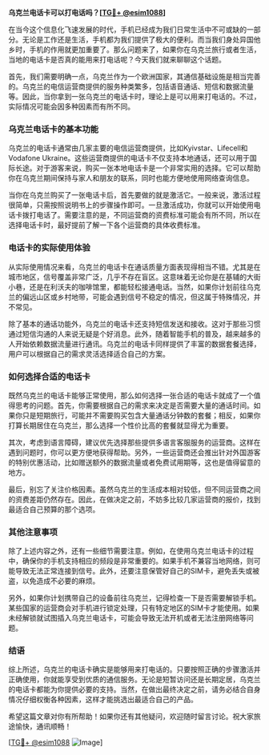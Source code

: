 **乌克兰电话卡可以打电话吗？[[TG💪+ @esim1088](https://t.me/s/esim1088)]**

在当今这个信息化飞速发展的时代，手机已经成为我们日常生活中不可或缺的一部分。无论是工作还是生活，手机都为我们提供了极大的便利。而当我们身处异国他乡时，手机的作用就更加重要了。那么问题来了，如果你在乌克兰旅行或者生活，当地的电话卡是否真的能用来打电话呢？今天我们就来聊聊这个话题。

首先，我们需要明确一点，乌克兰作为一个欧洲国家，其通信基础设施是相当完善的。乌克兰的电信运营商提供的服务种类繁多，包括语音通话、短信和数据流量等。因此，当你拿到一张乌克兰的电话卡时，理论上是可以用来打电话的。不过，实际情况可能会因多种因素而有所不同。

### 乌克兰电话卡的基本功能

乌克兰的电话卡通常由几家主要的电信运营商提供，比如Kyivstar、Lifecell和Vodafone Ukraine。这些运营商提供的电话卡不仅支持本地通话，还可以用于国际长途。对于游客来说，购买一张本地电话卡是一个非常实用的选择。它可以帮助你在乌克兰期间保持与家人和朋友的联系，同时也能方便地使用网络查询信息。

当你在乌克兰购买了一张电话卡后，首先要做的就是激活它。一般来说，激活过程很简单，只需按照说明书上的步骤操作即可。一旦激活成功，你就可以开始使用电话卡拨打电话了。需要注意的是，不同运营商的资费标准可能会有所不同，所以在选择电话卡时，最好提前了解一下各个运营商的具体收费标准。

### 电话卡的实际使用体验

从实际使用情况来看，乌克兰的电话卡在通话质量方面表现得相当不错。尤其是在城市地区，信号覆盖非常广泛，几乎不存在盲区。这意味着无论你是在基辅的大街小巷，还是在利沃夫的咖啡馆里，都能轻松接通电话。当然，如果你计划前往乌克兰的偏远山区或乡村地带，可能会遇到信号不稳定的情况，但这属于特殊情况，并不常见。

除了基本的通话功能外，乌克兰的电话卡还支持短信发送和接收。这对于那些习惯通过短信沟通的人来说无疑是个好消息。此外，随着智能手机的普及，越来越多的人开始依赖数据流量进行通讯。乌克兰的电话卡同样提供了丰富的数据套餐选择，用户可以根据自己的需求灵活选择适合自己的方案。

### 如何选择合适的电话卡

既然乌克兰的电话卡能够正常使用，那么如何选择一张合适的电话卡就成了一个值得思考的问题。首先，你需要根据自己的需求来决定是否需要大量的通话时间。如果你只是短期旅行，可能并不需要购买包含大量通话分钟数的套餐；相反，如果你打算长期居住在乌克兰，那么选择一个性价比高的套餐就显得尤为重要。

其次，考虑到语言障碍，建议优先选择那些提供多语言客服服务的运营商。这样在遇到问题时，你可以更方便地获得帮助。另外，一些运营商还会推出针对外国游客的特别优惠活动，比如赠送额外的数据流量或者免费试用期等，这也是值得留意的地方。

最后，别忘了关注价格因素。虽然乌克兰的生活成本相对较低，但不同运营商之间的资费差距仍然存在。因此，在做决定之前，不妨多比较几家运营商的报价，找到最适合自己预算的那个选项。

### 其他注意事项

除了上述内容之外，还有一些细节需要注意。例如，在使用乌克兰电话卡的过程中，确保你的手机支持相应的频段是非常重要的。如果手机不兼容当地网络，则可能导致无法正常连接到信号。此外，还要注意保管好自己的SIM卡，避免丢失或被盗，以免造成不必要的麻烦。

另外，如果你计划携带自己的设备前往乌克兰，记得检查一下是否需要解锁手机。某些国家的运营商会对手机进行锁定处理，只有特定地区的SIM卡才能使用。如果未经解锁就试图插入乌克兰电话卡，可能会导致无法开机或者无法注册网络等问题。

### 结语

综上所述，乌克兰的电话卡确实是能够用来打电话的。只要按照正确的步骤激活并正确使用，你就能享受到优质的通信服务。无论是短暂访问还是长期定居，乌克兰的电话卡都能为你提供必要的支持。当然，在做出最终决定之前，请务必结合自身情况仔细权衡各种因素，这样才能挑选出最适合自己的产品。

希望这篇文章对你有所帮助！如果你还有其他疑问，欢迎随时留言讨论。祝大家旅途愉快，通讯顺畅！

[[TG💪+ @esim1088](https://t.me/s/esim1088) ![Image](https://i.postimg.cc/4NQfJmqS/Snipaste-2025-05-13-00-14-12.png)]